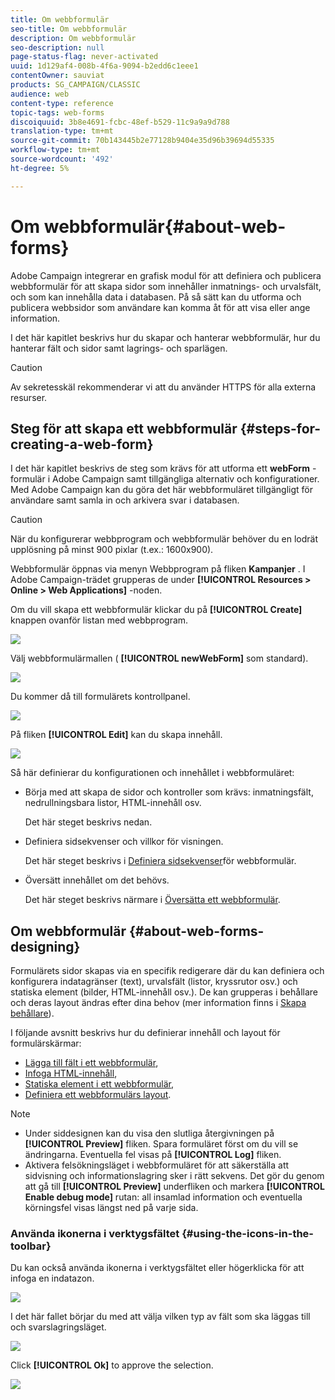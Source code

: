 ```yaml
---
title: Om webbformulär
seo-title: Om webbformulär
description: Om webbformulär
seo-description: null
page-status-flag: never-activated
uuid: 1d129af4-008b-4f6a-9094-b2edd6c1eee1
contentOwner: sauviat
products: SG_CAMPAIGN/CLASSIC
audience: web
content-type: reference
topic-tags: web-forms
discoiquuid: 3b8e4691-fcbc-48ef-b529-11c9a9a9d788
translation-type: tm+mt
source-git-commit: 70b143445b2e77128b9404e35d96b39694d55335
workflow-type: tm+mt
source-wordcount: '492'
ht-degree: 5%

---
```



# Om webbformulär{#about-web-forms}

Adobe Campaign integrerar en grafisk modul för att definiera och publicera webbformulär för att skapa sidor som innehåller inmatnings- och urvalsfält, och som kan innehålla data i databasen. På så sätt kan du utforma och publicera webbsidor som användare kan komma åt för att visa eller ange information.

I det här kapitlet beskrivs hur du skapar och hanterar webbformulär, hur du hanterar fält och sidor samt lagrings- och sparlägen.

>[!CAUTION]
>
>Av sekretesskäl rekommenderar vi att du använder HTTPS för alla externa resurser.

## Steg för att skapa ett webbformulär {#steps-for-creating-a-web-form}

I det här kapitlet beskrivs de steg som krävs för att utforma ett **webForm** -formulär i Adobe Campaign samt tillgängliga alternativ och konfigurationer. Med Adobe Campaign kan du göra det här webbformuläret tillgängligt för användare samt samla in och arkivera svar i databasen.

>[!CAUTION]
>
>När du konfigurerar webbprogram och webbformulär behöver du en lodrät upplösning på minst 900 pixlar (t.ex.: 1600x900).

Webbformulär öppnas via menyn Webbprogram på fliken **Kampanjer** . I Adobe Campaign-trädet grupperas de under **[!UICONTROL Resources > Online > Web Applications]** -noden.

Om du vill skapa ett webbformulär klickar du på **[!UICONTROL Create]** knappen ovanför listan med webbprogram.

![](assets/webapp_create_new.png)

Välj webbformulärmallen ( **[!UICONTROL newWebForm]** som standard).

![](assets/s_ncs_admin_survey_select_template.png)

Du kommer då till formulärets kontrollpanel.

![](assets/webapp_empty_dashboard.png)

På fliken **[!UICONTROL Edit]** kan du skapa innehåll.

![](assets/webapp_edit_tab.png)

Så här definierar du konfigurationen och innehållet i webbformuläret:

* Börja med att skapa de sidor och kontroller som krävs: inmatningsfält, nedrullningsbara listor, HTML-innehåll osv.

   Det här steget beskrivs nedan.

* Definiera sidsekvenser och villkor för visningen.

   Det här steget beskrivs i [Definiera sidsekvenser](../../web/using/defining-web-forms-page-sequencing.md)för webbformulär.

* Översätt innehållet om det behövs.

   Det här steget beskrivs närmare i [Översätta ett webbformulär](../../web/using/translating-a-web-form.md).

## Om webbformulär {#about-web-forms-designing}

Formulärets sidor skapas via en specifik redigerare där du kan definiera och konfigurera indatagränser (text), urvalsfält (listor, kryssrutor osv.) och statiska element (bilder, HTML-innehåll osv.). De kan grupperas i behållare och deras layout ändras efter dina behov (mer information finns i [Skapa behållare](../../web/using/defining-web-forms-layout.md#creating-containers)).

I följande avsnitt beskrivs hur du definierar innehåll och layout för formulärskärmar:

* [Lägga till fält i ett webbformulär](../../web/using/adding-fields-to-a-web-form.md),
* [Infoga HTML-innehåll](../../web/using/static-elements-in-a-web-form.md#inserting-html-content),
* [Statiska element i ett webbformulär](../../web/using/static-elements-in-a-web-form.md),
* [Definiera ett webbformulärs layout](../../web/using/defining-web-forms-layout.md).

>[!NOTE]
>
>* Under siddesignen kan du visa den slutliga återgivningen på **[!UICONTROL Preview]** fliken. Spara formuläret först om du vill se ändringarna. Eventuella fel visas på **[!UICONTROL Log]** fliken.
>* Aktivera felsökningsläget i webbformuläret för att säkerställa att sidvisning och informationslagring sker i rätt sekvens. Det gör du genom att gå till **[!UICONTROL Preview]** underfliken och markera **[!UICONTROL Enable debug mode]** rutan: all insamlad information och eventuella körningsfel visas längst ned på varje sida.

>



### Använda ikonerna i verktygsfältet {#using-the-icons-in-the-toolbar}

Du kan också använda ikonerna i verktygsfältet eller högerklicka för att infoga en indatazon.

![](assets/s_ncs_admin_webform_add_selection.png)

I det här fallet börjar du med att välja vilken typ av fält som ska läggas till och svarslagringsläget.

![](assets/s_ncs_admin_webform_select_storage.png)

Click **[!UICONTROL Ok]** to approve the selection.

![](assets/s_ncs_admin_webform_confirm_storage.png)

